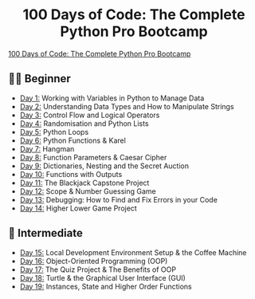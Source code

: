 <h1 align="center">100 Days of Code: The Complete Python Pro Bootcamp
</h1>

[100 Days of Code: The Complete Python Pro Bootcamp](https://www.udemy.com/course/100-days-of-code/)


## 👶🏻 Beginner 
- [Day 1:](https://github.com/v-vlasenko/100-days-of-code-python/tree/main/day01) Working with Variables in Python to Manage Data
- [Day 2:](https://github.com/v-vlasenko/100-days-of-code-python/tree/main/day02) Understanding Data Types and How to Manipulate Strings
- [Day 3:](https://github.com/v-vlasenko/100-days-of-code-python/tree/main/day03) Control Flow and Logical Operators
- [Day 4:](https://github.com/v-vlasenko/100-days-of-code-python/tree/main/day04) Randomisation and Python Lists
- [Day 5:](https://github.com/v-vlasenko/100-days-of-code-python/tree/main/day05) Python Loops
- [Day 6:](https://github.com/v-vlasenko/100-days-of-code-python/tree/main/day06) Python Functions & Karel
- [Day 7:](https://github.com/v-vlasenko/100-days-of-code-python/tree/main/day07) Hangman
- [Day 8:](https://github.com/v-vlasenko/100-days-of-code-python/tree/main/day08) Function Parameters & Caesar Cipher
- [Day 9:](https://github.com/v-vlasenko/100-days-of-code-python/tree/main/day09) Dictionaries, Nesting and the Secret Auction
- [Day 10:](https://github.com/v-vlasenko/100-days-of-code-python/tree/main/day10) Functions with Outputs
- [Day 11:](https://github.com/v-vlasenko/100-days-of-code-python/tree/main/day11) The Blackjack Capstone Project
- [Day 12:](https://github.com/v-vlasenko/100-days-of-code-python/tree/main/day12) Scope & Number Guessing Game
- [Day 13:](https://github.com/v-vlasenko/100-days-of-code-python/tree/main/day13) Debugging: How to Find and Fix Errors in your Code
- [Day 14:](https://github.com/v-vlasenko/100-days-of-code-python/tree/main/day14) Higher Lower Game Project
## 🔧 Intermediate
- [Day 15:](https://github.com/v-vlasenko/100-days-of-code-python/tree/main/day15) Local Development Environment Setup & the Coffee Machine
- [Day 16:](https://github.com/v-vlasenko/100-days-of-code-python/tree/main/day16) Object-Oriented Programming (OOP)
- [Day 17:](https://github.com/v-vlasenko/100-days-of-code-python/tree/main/day17) The Quiz Project & The Benefits of OOP
- [Day 18:](https://github.com/v-vlasenko/100-days-of-code-python/tree/main/day18) Turtle & the Graphical User Interface (GUI)
- [Day 19:](https://github.com/v-vlasenko/100-days-of-code-python/tree/main/day19) Instances, State and Higher Order Functions

